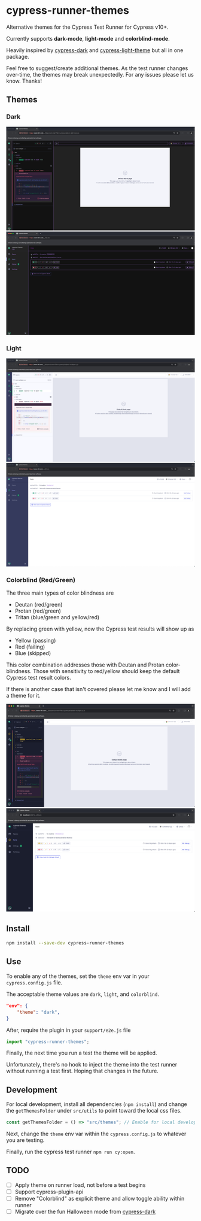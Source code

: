# cypress-runner-themes

Alternative themes for the Cypress Test Runner for Cypress v10+.

Currently supports **dark-mode**, **light-mode** and **colorblind-mode**.

Heavily inspired by [cypress-dark](https://github.com/bahmutov/cypress-dark) and [cypress-light-theme](https://github.com/marktnoonan/cypress-light-theme) but all in one package.

Feel free to suggest/create additional themes.
As the test runner changes over-time, the themes may break unexpectedly. For any issues please let us know. Thanks!

## Themes

### Dark
![](images/dark-test.png)
![](images/dark-runs.png)

### Light
![](images/light-test.png)
![](images/light-runs.png)

### Colorblind (Red/Green)

The three main types of color blindness are
- Deutan (red/green)
- Protan (red/green)
- Tritan (blue/green and yellow/red)

By replacing green with yellow, now the Cypress test results will show up as
- Yellow (passing)
- Red (failing)
- Blue (skipped)

This color combination addresses those with Deutan and Protan color-blindness. 
Those with sensitivity to red/yellow should keep the default Cypress test result colors.

If there is another case that isn't covered please let me know and I will add a theme for it. 

![](images/colorblind-test.png)
![](images/colorblind-runs.png)

## Install
```bash
npm install --save-dev cypress-runner-themes
```

## Use
To enable any of the themes, set the `theme` env var in your `cypress.config.js` file.

The acceptable theme values are `dark`, `light`, and `colorblind`.

```json
"env": {
    "theme": "dark",
}
```

After, require the plugin in your `support/e2e.js` file

```javascript
import "cypress-runner-themes";
```

Finally, the next time you run a test the theme will be applied. 

Unfortunately, there's no hook to inject the theme into the test runner without running a test first. Hoping that changes in the future.


## Development
For local development, install all dependencies (`npm install`) and change the `getThemesFolder` under `src/utils` to point toward the local css files.

```javascript
const getThemesFolder = () => "src/themes"; // Enable for local development
```

Next, change the `theme` env var within the `cypress.config.js` to whatever you are testing.

Finally, run the cypress test runner `npm run cy:open`.

## TODO 
- [ ] Apply theme on runner load, not before a test begins
- [ ] Support cypress-plugin-api
- [ ] Remove "Colorblind" as explicit theme and allow toggle ability within runner
- [ ] Migrate over the fun Halloween mode from [cypress-dark](https://github.com/bahmutov/cypress-dark)
